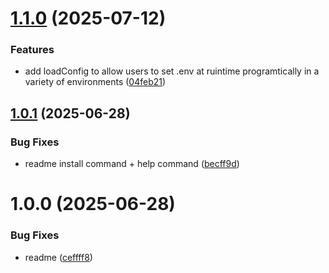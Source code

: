 # [1.1.0](https://github.com/the-freetech-company/gcp-monorepo-secret-manager/compare/v1.0.1...v1.1.0) (2025-07-12)


### Features

* add loadConfig to allow users to set .env at ruintime programtically in a variety of environments ([04feb21](https://github.com/the-freetech-company/gcp-monorepo-secret-manager/commit/04feb214cf8c33e97a5adb0178bc0db8ff05482c))

## [1.0.1](https://github.com/the-freetech-company/gcp-monorepo-secret-manager/compare/v1.0.0...v1.0.1) (2025-06-28)


### Bug Fixes

* readme install command + help command ([becff9d](https://github.com/the-freetech-company/gcp-monorepo-secret-manager/commit/becff9dd7e222a6ba95a7282fe4cf426e7109a80))

# 1.0.0 (2025-06-28)


### Bug Fixes

* readme ([ceffff8](https://github.com/the-freetech-company/gcp-monorepo-secret-manager/commit/ceffff89ec4a47b196ece043a950a9ccc65e01cc))
